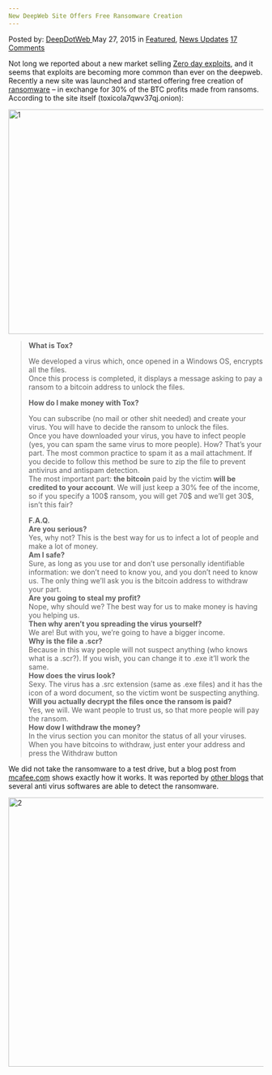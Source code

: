```yaml
---
New DeepWeb Site Offers Free Ransomware Creation
---
```

<article class="post-listing post-10415 post type-post status-publish format-standard has-post-thumbnail hentry category-deepdot-news category-news-updates tag-creation tag-deepweb tag-free tag-offers tag-ransomware tag-site">
    <div class="post-inner">
        <span>Posted by: <a href="https://www.deepdotweb.com/author/admin/" title="">DeepDotWeb </a></span>
    <span>May 27, 2015</span>
    <span>in <a href="https://www.deepdotweb.com/category/deepdot-news/" rel="category tag">Featured</a>, <a href="https://www.deepdotweb.com/category/news-updates/" rel="category tag">News Updates</a></span>
    <span><a href="https://www.deepdotweb.com/2015/05/27/new-deepweb-site-offers-free-ransomware-creation/#comments">17 Comments</a></span>
    </p>
    <div class="clear"></div>
    <div class="entry">
    <p>Not long we reported about a new market selling <a href="http://www.deepdotweb.com/2015/04/08/therealdeal-dark-net-market-for-code-0days-exploits/">Zero day exploits</a>, and it seems that exploits are becoming more common than ever on the deepweb. Recently a new site was launched and started offering free creation of <a href="http://www.google.co.il/url?sa=t&amp;rct=j&amp;q=&amp;esrc=s&amp;source=web&amp;cd=1&amp;cad=rja&amp;uact=8&amp;ved=0CCcQFjAA&amp;url=http%3A%2F%2Fen.wikipedia.org%2Fwiki%2FRansomware&amp;ei=yqtlVazNCKLm7gbYtYDAAg&amp;usg=AFQjCNFmLFQPv1m8Vvhc2iGmkBPO5Jg5TQ&amp;sig2=OyC1Wplmbq-G3XcGJvGy6g&amp;bvm=bv.93990622,d.d24">ransomware</a> &#8211; in exchange for 30% of the BTC profits made from ransoms. According to the site itself (toxicola7qwv37qj.onion):</p>
    <p><a href="/imgs/2015/05/12.png"><img class="aligncenter  wp-image-10416" src="https://www.deepdotweb.com/wp-content/uploads/2015/05/12.png" alt="1" width="872" height="443" srcset="https://www.deepdotweb.com/wp-content/uploads/2015/05/12.png 1293w, https://www.deepdotweb.com/wp-content/uploads/2015/05/12-300x152.png 300w, https://www.deepdotweb.com/wp-content/uploads/2015/05/12-1024x520.png 1024w" sizes="(max-width: 872px) 100vw, 872px"/></a></p>
    <blockquote><p><strong>What is Tox?</strong></p>
    <p>We developed a virus which, once opened in a Windows OS, encrypts all the files.<br/>
    Once this process is completed, it displays a message asking to pay a ransom to a bitcoin address to unlock the files.</p>
    <p><strong>How do I make money with Tox?</strong></p>
    <p>You can subscribe (no mail or other shit needed) and create your virus. You will have to decide the ransom to unlock the files.<br/>
    Once you have downloaded your virus, you have to infect people (yes, you can spam the same virus to more people). How? That&#8217;s your part. The most common practice to spam it as a mail attachment. If you decide to follow this method be sure to zip the file to prevent antivirus and antispam detection.<br/>
    The most important part: <b>the bitcoin</b> paid by the victim <b>will be credited to your account</b>. We will just keep a 30% fee of the income, so if you specify a 100$ ransom, you will get 70$ and we&#8217;ll get 30$, isn&#8217;t this fair?</p>
    <p><strong>F.A.Q.</strong><br/>
    <strong>Are you serious?</strong><br/>
    Yes, why not? This is the best way for us to infect a lot of people and make a lot of money.<br/>
    <strong>Am I safe?</strong><br/>
    Sure, as long as you use tor and don&#8217;t use personally identifiable information: we don&#8217;t need to know you, and you don&#8217;t need to know us. The only thing we&#8217;ll ask you is the bitcoin address to withdraw your part.<br/>
    <strong>Are you going to steal my profit?</strong><br/>
    Nope, why should we? The best way for us to make money is having you helping us.<br/>
    <strong>Then why aren&#8217;t you spreading the virus yourself?</strong><br/>
    We are! But with you, we&#8217;re going to have a bigger income.<br/>
    <strong>Why is the file a .scr?</strong><br/>
    Because in this way people will not suspect anything (who knows what is a .scr?). If you wish, you can change it to .exe it&#8217;ll work the same.<br/>
    <strong>How does the virus look?</strong><br/>
    Sexy. The virus has a .src extension (same as .exe files) and it has the icon of a word document, so the victim wont be suspecting anything.<br/>
    <strong>Will you actually decrypt the files once the ransom is paid?</strong><br/>
    Yes, we will. We want people to trust us, so that more people will pay the ransom.<br/>
    <strong>How dow I withdraw the money?</strong><br/>
    In the virus section you can monitor the status of all your viruses. When you have bitcoins to withdraw, just enter your address and press the Withdraw button</p></blockquote>
    <p>We did not take the ransomware to a test drive, but a blog post from <a href="https://blogs.mcafee.com/mcafee-labs/meet-tox-ransomware-for-the-rest-of-us">mcafee.com</a> shows exactly how it works. It was reported by <a href="http://securityzap.com/tox-ransomware-creator/">other blogs</a> that several anti virus softwares are able to detect the ransomware.</p>
    <p><a href="/imgs/2015/05/21.png"><img class="aligncenter size-full wp-image-10417" src="https://www.deepdotweb.com/wp-content/uploads/2015/05/21.png" alt="2" width="1024" height="531" srcset="https://www.deepdotweb.com/wp-content/uploads/2015/05/21.png 1024w, https://www.deepdotweb.com/wp-content/uploads/2015/05/21-300x156.png 300w" sizes="(max-width: 1024px) 100vw, 1024px"/></a></p>
    </div>
    <span style="display:none"><a href="https://www.deepdotweb.com/tag/creation/" rel="tag">creation</a> <a href="https://www.deepdotweb.com/tag/deepweb/" rel="tag">deepweb</a> <a href="https://www.deepdotweb.com/tag/free/" rel="tag">free</a> <a href="https://www.deepdotweb.com/tag/offers/" rel="tag">offers</a> <a href="https://www.deepdotweb.com/tag/ransomware/" rel="tag">ransomware</a> <a href="https://www.deepdotweb.com/tag/site/" rel="tag">site</a></span> <span style="display:none" class="updated">2015-05-27</span>
    <div style="display:none" class="vcard author" itemprop="author" itemscope itemtype="http://schema.org/Person"><strong class="fn" itemprop="name"><a href="https://www.deepdotweb.com/author/admin/" title="Posts by DeepDotWeb" rel="author">DeepDotWeb</a></strong></div>
    </div>
</article>

